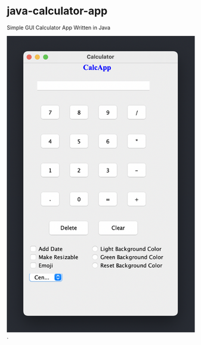 # java-calculator-app
Simple GUI Calculator App Written in Java


![Java GUI Calculator](src/myCalc/java-calculator-app.png "Simple Java GUI Calculator").
